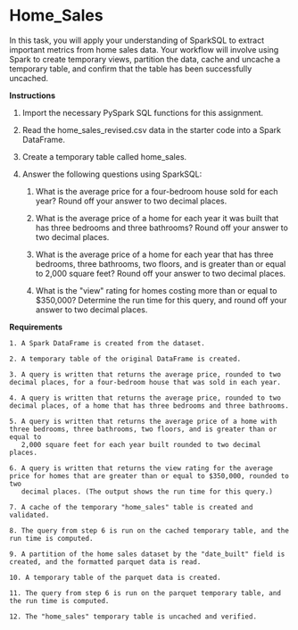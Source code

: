 # Home_Sales


In this task, you will apply your understanding of SparkSQL to extract important metrics from home sales data. Your workflow will involve using Spark to create temporary views, partition the data, cache and uncache a temporary table, and confirm that the table has been successfully uncached.


**Instructions**

1.  Import the necessary PySpark SQL functions for this assignment.
2.  Read the home_sales_revised.csv data in the starter code into a Spark DataFrame.
3.  Create a temporary table called home_sales.
4.  Answer the following questions using SparkSQL:

      1. What is the average price for a four-bedroom house sold for each year? Round off your answer to two decimal places.

      2. What is the average price of a home for each year it was built that has three bedrooms and three bathrooms? Round off your answer to two decimal places.

      3. What is the average price of a home for each year that has three bedrooms, three bathrooms, two floors, and is greater than or equal to 2,000 square feet? Round off your answer to two 
         decimal places.

      4. What is the "view" rating for homes costing more than or equal to $350,000? Determine the run time for this query, and round off your answer to two decimal places.


**Requirements**

    1. A Spark DataFrame is created from the dataset.

    2. A temporary table of the original DataFrame is created.

    3. A query is written that returns the average price, rounded to two decimal places, for a four-bedroom house that was sold in each year. 

    4. A query is written that returns the average price, rounded to two decimal places, of a home that has three bedrooms and three bathrooms. 

    5. A query is written that returns the average price of a home with three bedrooms, three bathrooms, two floors, and is greater than or equal to 
       2,000 square feet for each year built rounded to two decimal places. 

    6. A query is written that returns the view rating for the average price for homes that are greater than or equal to $350,000, rounded to two 
       decimal places. (The output shows the run time for this query.) 

    7. A cache of the temporary "home_sales" table is created and validated. 

    8. The query from step 6 is run on the cached temporary table, and the run time is computed.

    9. A partition of the home sales dataset by the "date_built" field is created, and the formatted parquet data is read. 

    10. A temporary table of the parquet data is created. 

    11. The query from step 6 is run on the parquet temporary table, and the run time is computed. 

    12. The "home_sales" temporary table is uncached and verified. 

